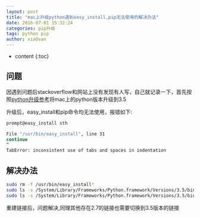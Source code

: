 ```yaml
---
layout: post
title: "mac上升级python遇到easy_install,pip无法使用的解决办法"
date: 2016-07-01 15:32:24
categories: pip升级
tags: python pip
author: xiaOvan
---
```


* content
{:toc}

## 问题

因遇到问题后stackoverflow和网站上没有发现有人写，自己就记录一下，首先按照[python升级参考][ref]将mac上的python版本升级到3.5

升级后，easy_install和pip命令均无法使用，报错如下:

```bash
prompt@easy_install sth

File "/usr/bin/easy_install", line 31
continue
^
TabError: inconsistent use of tabs and spaces in indentation
```

## 解决办法

```bash
sudo rm -f /usr/bin/easy_install*
sudo ls -s /System/Library/Frameworks/Python.framework/Versions/3.5/bin/easy_install /usr/bin/install
sudo ls -s /System/Library/Frameworks/Python.framework/Versions/3.5/bin/pip3 /usr/bin/pip
```

重建链接后，问题解决,同理其他存在2.7的链接也需要切换到3.5版本的链接

[ref]: http://shyhornet.github.io/2015/10/21/mac(OSX%2010.11)%E4%B8%8A%E6%9B%B4%E6%96%B0Python/
